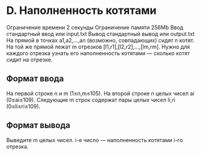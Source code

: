# D. Наполненность котятами

Ограничение времени 2 секунды
Ограничение памяти 256Mb
Ввод стандартный ввод или input.txt
Вывод стандартный вывод или output.txt
На прямой в точках a1,a2,…,an (возможно, совпадающих) сидят n котят. На той же прямой лежат m отрезков [l1,r1],[l2,r2],…,[lm,rm]. Нужно для каждого отрезка узнать его наполненность котятами — сколько котят сидит на отрезке.

## Формат ввода

На первой строке n и m (1≤n,m≤105). На второй строке n целых чисел ai (0≤ai≤109). Следующие m строк содержат пары целых чисел li,ri (0≤li≤ri≤109).

## Формат вывода

Выведите m целых чисел. i-е число — наполненность котятами i-го отрезка.
